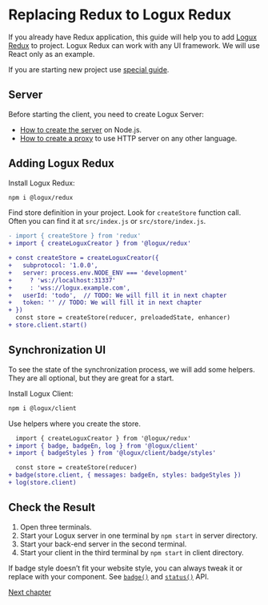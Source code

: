 # Replacing Redux to Logux Redux

If you already have Redux application, this guide will help you to add [Logux Redux] to project. Logux Redux can work with any UI framework. We will use React only as an example.

If you are starting new project use [special guide].

[special guide]: ./new-redux-client.md
[Logux Redux]: https://github.com/logux/redux


## Server

Before starting the client, you need to create Logux Server:

* [How to create the server] on Node.js.
* [How to create a proxy] to use HTTP server on any other language.

[How to create the server]: ./node-server.md
[How to create a proxy]: ./proxy-server.md


## Adding Logux Redux

Install Logux Redux:

```sh
npm i @logux/redux
```

</details>

Find store definition in your project. Look for `createStore` function call. Often you can find it at `src/index.js` or `src/store/index.js`.

```diff
- import { createStore } from 'redux'
+ import { createLoguxCreator } from '@logux/redux'
```

```diff
+ const createStore = createLoguxCreator({
+   subprotocol: '1.0.0',
+   server: process.env.NODE_ENV === 'development'
+     ? 'ws://localhost:31337'
+     : 'wss://logux.example.com',
+   userId: 'todo',  // TODO: We will fill it in next chapter
+   token: '' // TODO: We will fill it in next chapter
+ })
  const store = createStore(reducer, preloadedState, enhancer)
+ store.client.start()
```


## Synchronization UI

To see the state of the synchronization process, we will add some helpers. They are all optional, but they are great for a start.

Install Logux Client:

```sh
npm i @logux/client
```

Use helpers where you create the store.

```diff
  import { createLoguxCreator } from '@logux/redux'
+ import { badge, badgeEn, log } from '@logux/client'
+ import { badgeStyles } from '@logux/client/badge/styles'
```

```diff
  const store = createStore(reducer)
+ badge(store.client, { messages: badgeEn, styles: badgeStyles })
+ log(store.client)
```


## Check the Result

1. Open three terminals.
2. Start your Logux server in one terminal by `npm start` in server directory.
3. Start your back-end server in the second terminal.
4. Start your client in the third terminal by `npm start` in client directory.

If badge style doesn’t fit your website style, you can always tweak it or replace with your component. See [`badge()`](https://logux.io/redux-api/#globals-badge) and [`status()`](https://logux.io/redux-api/#globals-status) API.

[Next chapter](../architecture/core.md)
